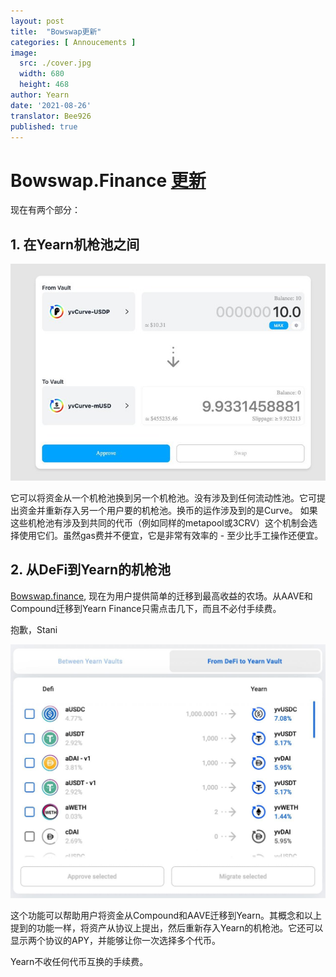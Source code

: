 ```yaml
---
layout: post
title:  "Bowswap更新"
categories: [ Annoucements ]
image:
  src: ./cover.jpg
  width: 680
  height: 468
author: Yearn
date: '2021-08-26'
translator: Bee926
published: true
---
```


# Bowswap.Finance [更新](https://t.me/yearnupdates/483)

现在有两个部分：

## 1. 在Yearn机枪池之间

![](image1.jpg)

它可以将资金从一个机枪池换到另一个机枪池。没有涉及到任何流动性池。它可提出资金并重新存入另一个用户要的机枪池。换币的运作涉及到的是Curve。 如果这些机枪池有涉及到共同的代币（例如同样的metapool或3CRV）这个机制会选择使用它们。虽然gas费并不便宜，它是非常有效率的 - 至少比手工操作还便宜。

## 2. 从DeFi到Yearn的机枪池

[Bowswap.finance](https://bowswap.finance/), 现在为用户提供简单的迁移到最高收益的农场。从AAVE和Compound迁移到Yearn Finance只需点击几下，而且不必付手续费。 

抱歉，Stani

![](image2.jpg)

这个功能可以帮助用户将资金从Compound和AAVE迁移到Yearn。其概念和以上提到的功能一样，将资产从协议上提出，然后重新存入Yearn的机枪池。它还可以显示两个协议的APY，并能够让你一次选择多个代币。

Yearn不收任何代币互换的手续费。
